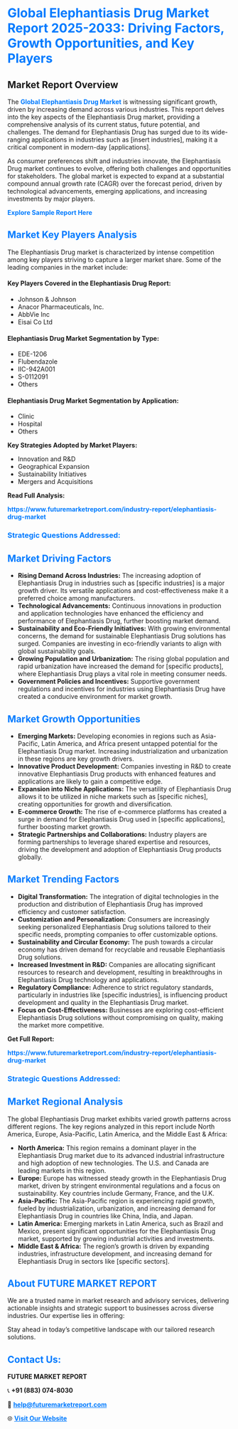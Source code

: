 <h1 style="color: #007BFF;">Global Elephantiasis Drug Market Report 2025-2033: Driving Factors, Growth Opportunities, and Key Players</h1>

<section id="overview">
<h2>Market Report Overview</h2>
<p>The <a href="https://www.futuremarketreport.com/industry-report/elephantiasis-drug-market" style="color: #007BFF; text-decoration: none;"><strong>Global Elephantiasis Drug Market</strong></a> is witnessing significant growth, driven by increasing demand across various industries. This report delves into the key aspects of the Elephantiasis Drug market, providing a comprehensive analysis of its current status, future potential, and challenges. The demand for Elephantiasis Drug has surged due to its wide-ranging applications in industries such as [insert industries], making it a critical component in modern-day [applications].</p>
<p>As consumer preferences shift and industries innovate, the Elephantiasis Drug market continues to evolve, offering both challenges and opportunities for stakeholders. The global market is expected to expand at a substantial compound annual growth rate (CAGR) over the forecast period, driven by technological advancements, emerging applications, and increasing investments by major players.</p>
</section>

<section id="overview">
<p><a href="https://www.futuremarketreport.com/request-sample/reportId=86276" style="color: #007BFF; text-decoration: none;"><strong>Explore Sample Report Here</strong></a></p>
</section>

<section id="key-players">
<h2 style="color: #007BFF;">Market Key Players Analysis</h2>
<p>The Elephantiasis Drug market is characterized by intense competition among key players striving to capture a larger market share. Some of the leading companies in the market include:</p>
<h4>Key Players Covered in the Elephantiasis Drug Report:</h4>
<ul><li>Johnson &amp; Johnson</li><li>Anacor Pharmaceuticals, Inc.</li><li>AbbVie Inc</li><li>Eisai Co Ltd</li></ul>
<h4>Elephantiasis Drug Market Segmentation by Type:</h4>
<ul><li>EDE-1206</li><li>Flubendazole</li><li>IIC-942A001</li><li>S-0112091</li><li>Others</li></ul>

<h4>Elephantiasis Drug Market Segmentation by Application:</h4>
<ul><li>Clinic</li><li>Hospital</li><li>Others</li></ul>
<p><strong>Key Strategies Adopted by Market Players:</strong></p>
<ul>
<li>Innovation and R&D</li>
<li>Geographical Expansion</li>
<li>Sustainability Initiatives</li>
<li>Mergers and Acquisitions</li>
</ul>
</section>

<section>
<p><strong>Read Full Analysis: </strong></p><a href="https://www.futuremarketreport.com/industry-report/elephantiasis-drug-market" style="color: #007BFF; text-decoration: none;"><strong>https://www.futuremarketreport.com/industry-report/elephantiasis-drug-market</strong></a>
<h3 style="color: #007BFF;">Strategic Questions Addressed:</h3>
</section>

<section id="driving-factors">
<h2 style="color: #007BFF;">Market Driving Factors</h2>
<ul>
<li><strong>Rising Demand Across Industries:</strong> The increasing adoption of Elephantiasis Drug in industries such as [specific industries] is a major growth driver. Its versatile applications and cost-effectiveness make it a preferred choice among manufacturers.</li>
<li><strong>Technological Advancements:</strong> Continuous innovations in production and application technologies have enhanced the efficiency and performance of Elephantiasis Drug, further boosting market demand.</li>
<li><strong>Sustainability and Eco-Friendly Initiatives:</strong> With growing environmental concerns, the demand for sustainable Elephantiasis Drug solutions has surged. Companies are investing in eco-friendly variants to align with global sustainability goals.</li>
<li><strong>Growing Population and Urbanization:</strong> The rising global population and rapid urbanization have increased the demand for [specific products], where Elephantiasis Drug plays a vital role in meeting consumer needs.</li>
<li><strong>Government Policies and Incentives:</strong> Supportive government regulations and incentives for industries using Elephantiasis Drug have created a conducive environment for market growth.</li>
</ul>
</section>

<section id="growth-opportunities">
<h2 style="color: #007BFF;">Market Growth Opportunities</h2>
<ul>
<li><strong>Emerging Markets:</strong> Developing economies in regions such as Asia-Pacific, Latin America, and Africa present untapped potential for the Elephantiasis Drug market. Increasing industrialization and urbanization in these regions are key growth drivers.</li>
<li><strong>Innovative Product Development:</strong> Companies investing in R&D to create innovative Elephantiasis Drug products with enhanced features and applications are likely to gain a competitive edge.</li>
<li><strong>Expansion into Niche Applications:</strong> The versatility of Elephantiasis Drug allows it to be utilized in niche markets such as [specific niches], creating opportunities for growth and diversification.</li>
<li><strong>E-commerce Growth:</strong> The rise of e-commerce platforms has created a surge in demand for Elephantiasis Drug used in [specific applications], further boosting market growth.</li>
<li><strong>Strategic Partnerships and Collaborations:</strong> Industry players are forming partnerships to leverage shared expertise and resources, driving the development and adoption of Elephantiasis Drug products globally.</li>
</ul>
</section>

<section id="trending-factors">
<h2 style="color: #007BFF;">Market Trending Factors</h2>
<ul>
<li><strong>Digital Transformation:</strong> The integration of digital technologies in the production and distribution of Elephantiasis Drug has improved efficiency and customer satisfaction.</li>
<li><strong>Customization and Personalization:</strong> Consumers are increasingly seeking personalized Elephantiasis Drug solutions tailored to their specific needs, prompting companies to offer customizable options.</li>
<li><strong>Sustainability and Circular Economy:</strong> The push towards a circular economy has driven demand for recyclable and reusable Elephantiasis Drug solutions.</li>
<li><strong>Increased Investment in R&D:</strong> Companies are allocating significant resources to research and development, resulting in breakthroughs in Elephantiasis Drug technology and applications.</li>
<li><strong>Regulatory Compliance:</strong> Adherence to strict regulatory standards, particularly in industries like [specific industries], is influencing product development and quality in the Elephantiasis Drug market.</li>
<li><strong>Focus on Cost-Effectiveness:</strong> Businesses are exploring cost-efficient Elephantiasis Drug solutions without compromising on quality, making the market more competitive.</li>
</ul>
</section>

<section>
<p><strong>Get Full Report: </strong></p><a href="https://www.futuremarketreport.com/industry-report/elephantiasis-drug-market" style="color: #007BFF; text-decoration: none;"><strong>https://www.futuremarketreport.com/industry-report/elephantiasis-drug-market</strong></a>
<h3 style="color: #007BFF;">Strategic Questions Addressed:</h3>
</section>


<section id="regional-analysis">
<h2 style="color: #007BFF;">Market Regional Analysis</h2>
<p>The global Elephantiasis Drug market exhibits varied growth patterns across different regions. The key regions analyzed in this report include North America, Europe, Asia-Pacific, Latin America, and the Middle East & Africa:</p>
<ul>
<li><strong>North America:</strong> This region remains a dominant player in the Elephantiasis Drug market due to its advanced industrial infrastructure and high adoption of new technologies. The U.S. and Canada are leading markets in this region.</li>
<li><strong>Europe:</strong> Europe has witnessed steady growth in the Elephantiasis Drug market, driven by stringent environmental regulations and a focus on sustainability. Key countries include Germany, France, and the U.K.</li>
<li><strong>Asia-Pacific:</strong> The Asia-Pacific region is experiencing rapid growth, fueled by industrialization, urbanization, and increasing demand for Elephantiasis Drug in countries like China, India, and Japan.</li>
<li><strong>Latin America:</strong> Emerging markets in Latin America, such as Brazil and Mexico, present significant opportunities for the Elephantiasis Drug market, supported by growing industrial activities and investments.</li>
<li><strong>Middle East & Africa:</strong> The region’s growth is driven by expanding industries, infrastructure development, and increasing demand for Elephantiasis Drug in sectors like [specific sectors].</li>
</ul>
</section>

<footer>
<h2 style="color: #007BFF;">About FUTURE MARKET REPORT</h2>
<p>We are a trusted name in market research and advisory services, delivering actionable insights and strategic support to businesses across diverse industries. Our expertise lies in offering:</p>

<p>Stay ahead in today’s competitive landscape with our tailored research solutions.</p>

<h2 style="color: #007BFF;">Contact Us:</h2>
<p><strong>FUTURE MARKET REPORT</strong></p>
<p>📞 <strong>+91 (883) 074-8030</strong></p>
<p>📧 <strong><a href="mailto:help@futuremarketreport.com" style="color: #007BFF;">help@futuremarketreport.com</a></strong></p>
<p>🌐 <strong><a href="https://www.futuremarketreport.com/" style="color: #007BFF;">Visit Our Website</a></strong></p>
</footer>